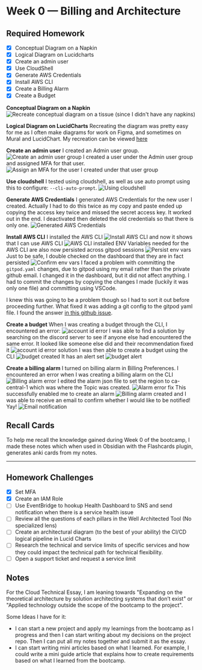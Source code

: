 # Week 0 — Billing and Architecture

## Required Homework

- [x] Conceptual Diagram on a Napkin
- [x] Logical Diagram on Lucidcharts
- [x] Create an admin user
- [x] Use CloudShell
- [x] Generate AWS Credentials
- [x] Install AWS CLI
- [x] Create a Billing Alarm
- [x] Create a Budget

**Conceptual Diagram on a Napkin**
![Recreate conceptual diagram on a tissue (since I didn't have any napkins)](assets/week0/conceptual-diagram-napkin.png)

**Logical Diagram on LucidCharts**
Recreating the diagram was pretty easy for me as I often make diagrams for work on Figma, and sometimes on Mural and LucidChart.
My recreation can be viewed [here](https://lucid.app/lucidchart/92af5eaa-4661-46af-b771-517b3f12dad0/edit?viewport_loc=-786%2C-1134%2C5120%2C2388%2C0_0&invitationId=inv_d7a5ab26-5316-45d9-8cc0-432969284034)

**Create an admin user**
I created an Admin user group.
![Create an admin user group](assets/week0/create-user-group.png)
I created a user under the Admin user group and assigned MFA for that user.
![Assign an MFA for the user I created under that user group](assets/week0/user-created-mfa-assigned.png)

**Use cloudshell**
I tested using cloudshell, as well as use auto prompt using this to configure: `--cli-auto-prompt`.
![Using cloudshell](assets/week0/use-cloudshell.png)

**Generate AWS Credentials**
I generated AWS Credentials for the new user I created. Actually I had to do this twice as my copy and paste ended up copying the access key twice and missed the secret access key. It worked out in the end. I deactivated then deleted the old credentials so that there is only one.
![Generated AWS Credentials](assets/week0/generate-security-credentials.png)

**Install AWS CLI**
I installed the AWS CLI
![Install AWS CLI](assets/week0/install-aws-cli.png)
and now it shows that I can use AWS CLI
![AWS CLI installed](assets/week0/aws-installed.png)
ENV Variables needed for the AWS CLI are also now persisted across gitpod sessions
![Persist env vars](assets/week0/persist-env-variables-across-gitpod-sessions.png)
Just to be safe, I double checked on the dashboard that they are in fact persisted
![Confirm env vars](assets/week0/double-checking-vars-exist-in-account.png)
I faced a problem with committing the `gitpod.yaml` changes, due to gitpod using my email rather than the private github email. I changed it in the dashboard, but it did not affect anything. I had to commit the changes by copying the changes I made (luckily it was only one file) and committing using VSCode.

I knew this was going to be a problem though so I had to sort it out before proceeding further. What fixed it was adding a git config to the gitpod yaml file. I found the answer [in this github issue](https://github.com/gitpod-io/gitpod/issues/7122).

**Create a budget**
When I was creating a budget through the CLI, I encountered an error:
![account id error](assets/week0/aws-create-budget-error.png)
I was able to find a solution by searching on the discord server to see if anyone else had encountered the same error. It looked like someone else did and their recommendation fixed it
![account id error solution](assets/week0/aws-create-budget-error-solution.png)
I was then able to create a budget using the CLI
![budget created](assets/week0/budget-created.png)
It has an alert set
![budget alert](assets/week0/budget-alert-set.png)

**Create a billing alarm**
I turned on billing alarm in Billing Preferences.
I encountered an error when I was creating a billing alarm on the CLI
![Billing alarm error](assets/week0/alarm-error.png)
I edited the alarm json file to set the region to ca-central-1 which was where the Topic was created.
![Alarm error fix](assets/week0/alarm-error-solution.png)
This successfully enabled me to create an alarm
![Billing alarm created](assets/week0/billing-alarm-created.png)
and I was able to receive an email to confirm whether I would like to be notified! Yay!
![Email notification](assets/week0/confirm-subscription-email.png)

## Recall Cards

To help me recall the knowledge gained during Week 0 of the bootcamp, I made these notes which when used in Obsidian with the Flashcards plugin, generates anki cards from my notes.

---

## Homework Challenges

- [x] Set MFA
- [x] Create an IAM Role
- [ ] Use EventBridge to hookup Health Dashboard to SNS and send notification when there is a service health issue
- [ ] Review all the questions of each pillars in the Well Architected Tool (No specialized lens)
- [ ] Create an architectural diagram (to the best of your ability) the CI/CD logical pipeline in Lucid Charts
- [ ] Research the technical and service limits of specific services and how they could impact the technical path for technical flexibility.
- [ ] Open a support ticket and request a service limit

## Notes

For the Cloud Technical Essay, I am leaning towards "Expanding on the theoretical architecture by solution architecting systems that don’t exist" or "Applied technology outside the scope of the bootcamp to the project".

Some Ideas I have for it:

- I can start a new project and apply my learnings from the bootcamp as I progress and then I can start writing about my decisions on the project repo. Then I can put all my notes together and submit it as the essay.
- I can start writing mini articles based on what I learned. For example, I could write a mini guide article that explains how to create requirements based on what I learned from the bootcamp.
